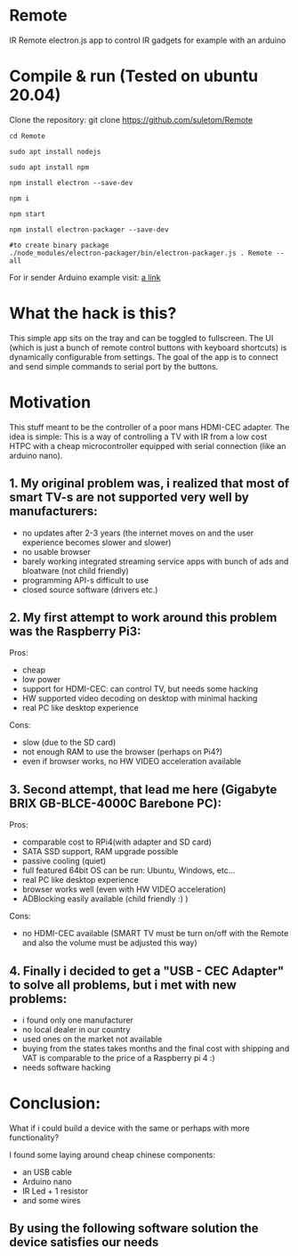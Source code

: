 # Remote
IR Remote electron.js app to control IR gadgets for example with an arduino 

# Compile & run (Tested on ubuntu 20.04)

Clone the repository: git clone https://github.com/suletom/Remote

```
cd Remote

sudo apt install nodejs

sudo apt install npm

npm install electron --save-dev 

npm i

npm start

npm install electron-packager --save-dev

#to create binary package
./node_modules/electron-packager/bin/electron-packager.js . Remote --all

```
For ir sender Arduino example visit:
[a link](https://github.com/suletom/Remote-Arudino)

# What the hack is this?
This simple app sits on the tray and can be toggled to fullscreen. The UI (which is just a bunch of remote control buttons with keyboard shortcuts) is dynamically configurable from settings. The goal of the app is to connect and send simple commands to serial port by the buttons.

# Motivation
This stuff meant to be the controller of a poor mans HDMI-CEC adapter. 
The idea is simple: This is a way of controlling a TV with IR from a low cost HTPC with a cheap microcontroller equipped with serial connection (like an arduino nano).

## 1. My original problem was, i realized that most of smart TV-s are not supported very well by manufacturers:
- no updates after 2-3 years (the internet moves on and the user experience becomes slower and slower)
- no usable browser
- barely working integrated streaming service apps with bunch of ads and bloatware (not child friendly)
- programming API-s difficult to use
- closed source software (drivers etc.)

## 2. My first attempt to work around this problem was the Raspberry Pi3:

Pros: 
- cheap 
- low power
- support for HDMI-CEC: can control TV, but needs some hacking
- HW supported video decoding on desktop with minimal hacking
- real PC like desktop experience

Cons: 
- slow (due to the SD card)
- not enough RAM to use the browser (perhaps on Pi4?)
- even if browser works, no HW VIDEO acceleration available

## 3. Second attempt, that lead me here (Gigabyte BRIX GB-BLCE-4000C Barebone PC): 

Pros:
- comparable cost to RPi4(with adapter and SD card)
- SATA SSD support, RAM upgrade possible
- passive cooling (quiet)
- full featured 64bit OS can be run: Ubuntu, Windows, etc...
- real PC like desktop experience
- browser works well (even with HW VIDEO acceleration)
- ADBlocking easily available (child friendly :) )

Cons:
- no HDMI-CEC available (SMART TV must be turn on/off with the Remote and also the volume must be adjusted this way)

## 4. Finally i decided to get a "USB - CEC Adapter" to solve all problems, but i met with new problems:
- i found only one manufacturer
- no local dealer in our country
- used ones on the market not available
- buying from the states takes months and the final cost with shipping and VAT is comparable to the price of a Raspberry pi 4 :)
- needs software hacking

# Conclusion:
What if i could build a device with the same or perhaps with more functionality?

I found some laying around cheap chinese components:
- an USB cable
- Arduino nano
- IR Led + 1 resistor
- and some wires

## By using the following software solution the device satisfies our needs

